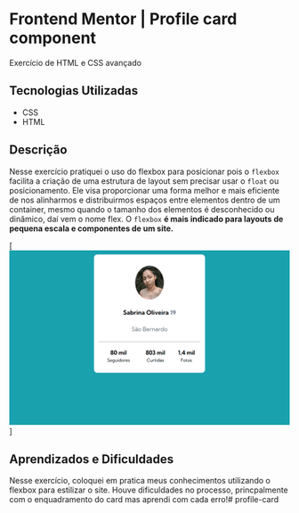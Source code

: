# Frontend Mentor | Profile card component

Exercício de HTML e CSS avançado 


## Tecnologias Utilizadas

- CSS
- HTML

## Descrição

Nesse exercício pratiquei o uso do flexbox para posicionar pois o `flexbox` facilita a criação de uma estrutura de layout sem precisar  usar o `float` ou posicionamento. Ele visa proporcionar uma forma melhor e mais eficiente de nos alinharmos e distribuirmos espaços entre elementos dentro de um container, mesmo quando o tamanho dos elementos é desconhecido ou dinâmico, daí vem o nome flex. O `flexbox` **é mais indicado para layouts de pequena escala e componentes de um site.**

[<img src="./images/Animação.profilecard.gif" alt="gif da tela exercício">]

## Aprendizados e Dificuldades

Nesse exercício, coloquei em pratica meus conhecimentos utilizando o flexbox para estilizar o site. Houve dificuldades no processo, princpalmente com o enquadramento do card mas aprendi com cada erro!# profile-card 
